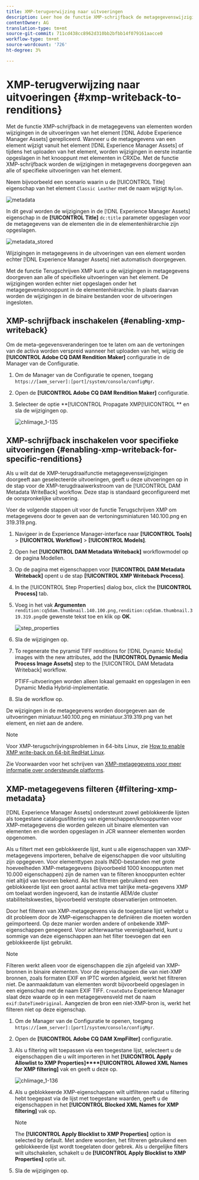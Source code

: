 ```yaml
---
title: XMP-terugverwijzing naar uitvoeringen
description: Leer hoe de functie XMP-schrijfback de metagegevenswijzigingen voor een element doorgeeft aan alle of aan specifieke uitvoeringen van het element.
contentOwner: AG
translation-type: tm+mt
source-git-commit: 711cd438cc8962d310bb2bfbb14f079161aacce0
workflow-type: tm+mt
source-wordcount: '726'
ht-degree: 3%

---
```



# XMP-terugverwijzing naar uitvoeringen {#xmp-writeback-to-renditions}

Met de functie XMP-schrijfback in de metagegevens van elementen worden wijzigingen in de uitvoeringen van het element [!DNL Adobe Experience Manager Assets] gerepliceerd. Wanneer u de metagegevens van een element wijzigt vanuit het element [!DNL Experience Manager Assets] of tijdens het uploaden van het element, worden wijzigingen in eerste instantie opgeslagen in het knooppunt met elementen in CRXDe. Met de functie XMP-schrijfback worden de wijzigingen in metagegevens doorgegeven aan alle of specifieke uitvoeringen van het element.

Neem bijvoorbeeld een scenario waarin u de [!UICONTROL Title] eigenschap van het element `Classic Leather` met de naam wijzigt `Nylon`.

![metadata](assets/metadata.png)

In dit geval worden de wijzigingen in de [!DNL Experience Manager Assets] eigenschap in de **[!UICONTROL Title]** `dc:title` parameter opgeslagen voor de metagegevens van de elementen die in de elementenhiërarchie zijn opgeslagen.

![metadata_stored](assets/metadata_stored.png)

Wijzigingen in metagegevens in de uitvoeringen van een element worden echter [!DNL Experience Manager Assets] niet automatisch doorgegeven.

Met de functie Terugschrijven XMP kunt u de wijzigingen in metagegevens doorgeven aan alle of specifieke uitvoeringen van het element. De wijzigingen worden echter niet opgeslagen onder het metagegevensknooppunt in de elementenhiërarchie. In plaats daarvan worden de wijzigingen in de binaire bestanden voor de uitvoeringen ingesloten.

## XMP-schrijfback inschakelen {#enabling-xmp-writeback}

Om de meta-gegevensveranderingen toe te laten om aan de vertoningen van de activa worden verspreid wanneer het uploaden van het, wijzig de **[!UICONTROL Adobe CQ DAM Rendition Maker]** configuratie in de Manager van de Configuratie.

1. Om de Manager van de Configuratie te openen, toegang `https://[aem_server]:[port]/system/console/configMgr`.
1. Open de **[!UICONTROL Adobe CQ DAM Rendition Maker]** configuratie.
1. Selecteer de optie **[!UICONTROL Propagate XMP[!UICONTROL ** en sla de wijzigingen op.

   ![chlimage_1-135](assets/chlimage_1-346.png)

## XMP-schrijfback inschakelen voor specifieke uitvoeringen {#enabling-xmp-writeback-for-specific-renditions}

Als u wilt dat de XMP-terugdraaifunctie metagegevenswijzigingen doorgeeft aan geselecteerde uitvoeringen, geeft u deze uitvoeringen op in de stap voor de XMP-terugdraaiwerkstroom van de [!UICONTROL DAM Metadata WriteBack] workflow. Deze stap is standaard geconfigureerd met de oorspronkelijke uitvoering.

Voer de volgende stappen uit voor de functie Terugschrijven XMP om metagegevens door te geven aan de vertoningsminiaturen 140.100.png en 319.319.png.

1. Navigeer in de Experience Manager-interface naar **[!UICONTROL Tools]** > **[!UICONTROL Workflow]** > **[!UICONTROL Models]**.
1. Open het **[!UICONTROL DAM Metadata Writeback]** workflowmodel op de pagina Modellen.
1. Op de pagina met eigenschappen voor **[!UICONTROL DAM Metadata Writeback]** opent u de stap **[!UICONTROL XMP Writeback Process]**.
1. In the [!UICONTROL Step Properties] dialog box, click the **[!UICONTROL Process]** tab.
1. Voeg in het vak **Argumenten** `rendition:cq5dam.thumbnail.140.100.png,rendition:cq5dam.thumbnail.319.319.png`de gewenste tekst toe en klik op **OK**.

   ![step_properties](assets/step_properties.png)

1. Sla de wijzigingen op.
1. To regenerate the pyramid TIFF renditions for [!DNL Dynamic Media] images with the new attributes, add the **[!UICONTROL Dynamic Media Process Image Assets]** step to the [!UICONTROL DAM Metadata Writeback] workflow.

   PTIFF-uitvoeringen worden alleen lokaal gemaakt en opgeslagen in een Dynamic Media Hybrid-implementatie.

1. Sla de workflow op.

De wijzigingen in de metagegevens worden doorgegeven aan de uitvoeringen miniatuur.140.100.png en miniatuur.319.319.png van het element, en niet aan de andere.

>[!NOTE]
>
>Voor XMP-terugschrijvingsproblemen in 64-bits Linux, zie [How to enable XMP write-back on 64-bit RedHat Linux](https://helpx.adobe.com/experience-manager/kb/enable-xmp-write-back-64-bit-redhat.html).
>
>Zie Voorwaarden voor het schrijven van [XMP-metagegevens voor meer informatie over ondersteunde platforms](/help/sites-deploying/technical-requirements.md#requirements-for-aem-assets-xmp-metadata-write-back).

## XMP-metagegevens filteren {#filtering-xmp-metadata}

[!DNL Experience Manager Assets] ondersteunt zowel geblokkeerde lijsten als toegestane catalogusfiltering van eigenschappen/knooppunten voor XMP-metagegevens die worden gelezen uit binaire elementen van elementen en die worden opgeslagen in JCR wanneer elementen worden opgenomen.

Als u filtert met een geblokkeerde lijst, kunt u alle eigenschappen van XMP-metagegevens importeren, behalve de eigenschappen die voor uitsluiting zijn opgegeven. Voor elementtypen zoals INDD-bestanden met grote hoeveelheden XMP-metagegevens (bijvoorbeeld 1000 knooppunten met 10.000 eigenschappen) zijn de namen van te filteren knooppunten echter niet altijd van tevoren bekend. Als het filtreren gebruikend een geblokkeerde lijst een groot aantal activa met talrijke meta-gegevens XMP om toelaat worden ingevoerd, kan de instantie AEM/de cluster stabiliteitskwesties, bijvoorbeeld verstopte observatierijen ontmoeten.

Door het filteren van XMP-metagegevens via de toegestane lijst verhelpt u dit probleem door de XMP-eigenschappen te definiëren die moeten worden geïmporteerd. Op deze manier worden andere of onbekende XMP-eigenschappen genegeerd. Voor achterwaartse verenigbaarheid, kunt u sommige van deze eigenschappen aan het filter toevoegen dat een geblokkeerde lijst gebruikt.

>[!NOTE]
>
>Filteren werkt alleen voor de eigenschappen die zijn afgeleid van XMP-bronnen in binaire elementen. Voor de eigenschappen die van niet-XMP bronnen, zoals formaten EXIF en IPTC worden afgeleid, werkt het filtreren niet. De aanmaakdatum van elementen wordt bijvoorbeeld opgeslagen in een eigenschap met de naam EXIF TIFF. `CreateDate` Experience Manager slaat deze waarde op in een metagegevensveld met de naam `exif:DateTimeOriginal`. Aangezien de bron een niet-XMP-bron is, werkt het filteren niet op deze eigenschap.

<!-- TBD: The instructions don't seem to match the UI. I see com.day.cq.dam.commons.metadata.XmpFilterBlackWhite.description
in Config Manager. And the settings are,
com.day.cq.dam.commons.metadata.XmpFilterBlackWhite.xmp.filter.apply_whitelist.name
com.day.cq.dam.commons.metadata.XmpFilterBlackWhite.xmp.filter.whitelist.name
com.day.cq.dam.commons.metadata.XmpFilterBlackWhite.xmp.filter.apply_blacklist.name
com.day.cq.dam.commons.metadata.XmpFilterBlackWhite.xmp.filter.blacklist.name
 
TBD: Make updates to configurations for allow and block list after product updates are done.
-->

1. Om de Manager van de Configuratie te openen, toegang `https://[aem_server]:[port]/system/console/configMgr`.
1. Open de **[!UICONTROL Adobe CQ DAM XmpFilter]** configuratie.
1. Als u filtering wilt toepassen via een toegestane lijst, selecteert u de eigenschappen die u wilt importeren in het **[!UICONTROL Apply Allowlist to XMP Properties]****[!UICONTROL Allowed XML Names for XMP filtering]** vak en geeft u deze op.

   ![chlimage_1-136](assets/chlimage_1-347.png)

1. Als u geblokkeerde XMP-eigenschappen wilt uitfilteren nadat u filtering hebt toegepast via de lijst met toegestane waarden, geeft u de eigenschappen in het **[!UICONTROL Blocked XML Names for XMP filtering]** vak op.

   >[!NOTE]
   >
   >The **[!UICONTROL Apply Blocklist to XMP Properties]** option is selected by default. Met andere woorden, het filtreren gebruikend een geblokkeerde lijst wordt toegelaten door gebrek. Als u dergelijke filters wilt uitschakelen, schakelt u de **[!UICONTROL Apply Blocklist to XMP Properties]** optie uit.

1. Sla de wijzigingen op.
